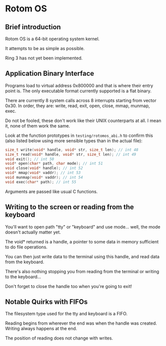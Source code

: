 # Rotom OS
## Brief introduction
Rotom OS is a 64-bit operating system kernel.

It attempts to be as simple as possible.

Ring 3 has not yet been implemented.
## Application Binary Interface
Programs load to virtual address 0x800000 and that is where their entry point is.
The only executable format currently supported is a flat binary.

There are currently 8 system calls across 8 interrupts starting from vector 0x30.
In order, they are: write, read, exit, open, close, mmap, munmap, exec.

Do not be fooled, these don't work like their UNIX counterparts at all. I mean it, none of them work the same.

Look at the function prototypes in `testing/rotomos_abi.h` to confirm this (also listed below using more sensible types than in the actual file):

```c
size_t write(void* handle, void* str, size_t len); // int 48
size_t read(void* handle, void* str, size_t len); // int 49
void exit(); // int 50
void* open(char* path, char mode); // int 51
void close(void* handle); // int 52
void* mmap(void* vaddr); // int 53
void munmap(void* vaddr); // int 54
void exec(char* path); // int 55
```

Arguments are passed like usual C functions.
## Writing to the screen or reading from the keyboard
You'll want to open path "tty" or "keyboard" and use mode... well, the mode doesn't actually matter yet.

The void* returned is a handle, a pointer to some data in memory sufficient to do file operations.

You can then just write data to the terminal using this handle, and read data from the keyboard.

There's also nothing stopping you from reading from the terminal or writing to the keyboard...

Don't forget to close the handle too when you're going to exit!
## Notable Quirks with FIFOs
The filesystem type used for the tty and keyboard is a FIFO.

Reading begins from wherever the end was when the handle was created.
Writing always happens at the end.

The position of reading does not change with writes.
